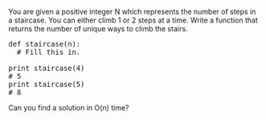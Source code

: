 You are given a positive integer N which represents the number of steps in a staircase. You can either climb 1 or 2 steps at a time. Write a function that returns the number of unique ways to climb the stairs.

<pre>
def staircase(n):
  # Fill this in.
  
print staircase(4)
# 5
print staircase(5)
# 8
</pre>

Can you find a solution in O(n) time?